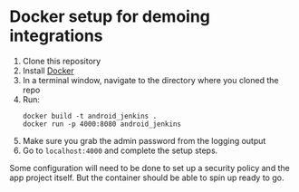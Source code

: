 # Docker setup for demoing integrations

1. Clone this repository
2. Install [Docker](https://www.docker.com/get-docker)
3. In a terminal window, navigate to the directory where you cloned the repo
4. Run:
    ```docker
    docker build -t android_jenkins .
    docker run -p 4000:8080 android_jenkins
    ```
5. Make sure you grab the admin password from the logging output
6. Go to `localhost:4000` and complete the setup steps.

Some configuration will need to be done to set up a security policy and the app project itself. But the container should be able to spin up ready to go. 